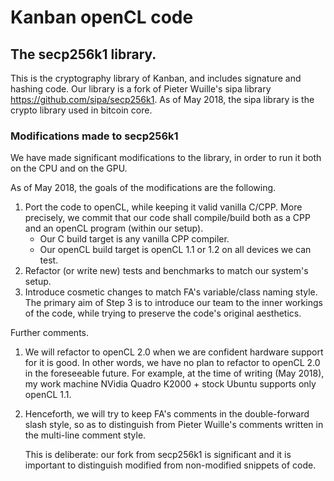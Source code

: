 # Kanban openCL code


## The secp256k1 library.  
This is the cryptography library of Kanban, and includes signature and hashing code.
Our library is a fork of Pieter Wuille's sipa library https://github.com/sipa/secp256k1. 
As of May 2018, the sipa library is the crypto library used in bitcoin core.


### Modifications made to secp256k1
We have made significant modifications to the library, in order to run it both on the CPU and on the GPU. 


As of May 2018, the goals of the modifications are the following.

1)  Port the code to openCL, while keeping it valid vanilla C/CPP.
    More precisely, we commit that our code shall compile/build
    both as a CPP and an openCL program (within our setup).
    - Our C build target is any vanilla CPP compiler.
    - Our openCL build target is openCL 1.1 or 1.2 on all devices 
      we can test. 
2)  Refactor (or write new) tests and benchmarks to match our 
    system's setup.
3)  Introduce cosmetic changes to match FA's variable/class naming 
    style. The primary aim of Step 3 is to introduce our team
    to the inner workings of the code, while trying to
    preserve the code's original aesthetics. 

Further comments.

1)  We will refactor to openCL 2.0 when we are confident 
    hardware support for it is good. 
    In other words, we have no plan to refactor to openCL 2.0 
    in the foreseeable future.
    For example, at the time of writing (May 2018), my work machine
    NVidia Quadro K2000 + stock Ubuntu supports only openCL 1.1. 
2)  Henceforth, we will try to keep FA's comments 
    in the double-forward slash style, so as to distinguish from 
    Pieter Wuille's comments written in the multi-line comment style.
     
    This is deliberate: our fork from secp256k1 is significant
    and it is important to distinguish modified from non-modified 
    snippets of code. 
